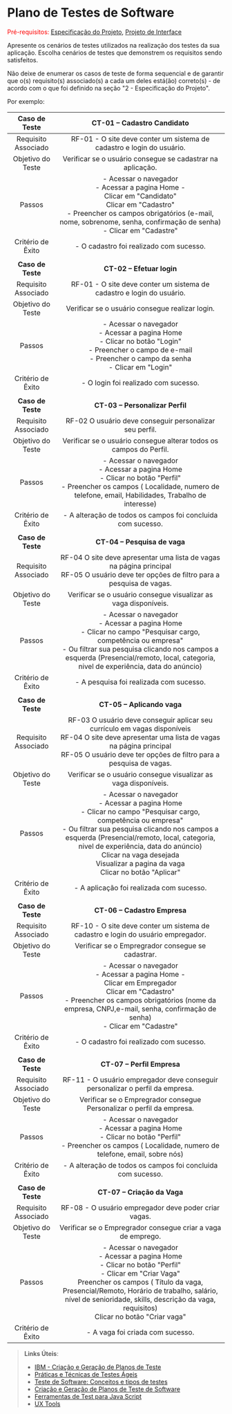 # Plano de Testes de Software

<span style="color:red">Pré-requisitos: <a href="2-Especificação do Projeto.md"> Especificação do Projeto</a></span>, <a href="3-Projeto de Interface.md"> Projeto de Interface</a>

Apresente os cenários de testes utilizados na realização dos testes da sua aplicação. Escolha cenários de testes que demonstrem os requisitos sendo satisfeitos.

Não deixe de enumerar os casos de teste de forma sequencial e de garantir que o(s) requisito(s) associado(s) a cada um deles está(ão) correto(s) - de acordo com o que foi definido na seção "2 - Especificação do Projeto". 

Por exemplo:
 
| **Caso de Teste** 	| **CT-01 – Cadastro Candidato** 	|
|:---:	|:---:	|
|	Requisito Associado 	| RF-01 - O site deve conter um sistema de cadastro e login do usuário. |
| Objetivo do Teste 	| Verificar se o usuário consegue se cadastrar na aplicação. |
| Passos 	| - Acessar o navegador <br> - Acessar a pagina Home -<br> Clicar em "Candidato" <br> Clicar em "Cadastro" <br> - Preencher os campos obrigatórios (e-mail, nome, sobrenome, senha, confirmação de senha) <br> - Clicar em "Cadastre" |
|Critério de Êxito | - O cadastro foi realizado com sucesso. |
|  	|  	|
| **Caso de Teste** 	| **CT-02 – Efetuar login**	|
|Requisito Associado | RF-01	- O site deve conter um sistema de cadastro e login do usuário. |
| Objetivo do Teste 	| Verificar se o usuário consegue realizar login. |
| Passos 	| - Acessar o navegador <br> - Acessar a pagina Home <br> - Clicar no botão "Login" <br> - Preencher o campo de e-mail <br> - Preencher o campo da senha <br> - Clicar em "Login" |
|Critério de Êxito | - O login foi realizado com sucesso. |
|  	|  	|
| **Caso de Teste** 	| **CT-03 – Personalizar Perfil**	|
|Requisito Associado | RF-02	O usuário deve conseguir personalizar seu perfil. |
| Objetivo do Teste 	| Verificar se o usuário consegue alterar todos os campos do Perfil. |
| Passos 	| - Acessar o navegador <br> - Acessar a pagina Home <br> - Clicar no botão "Perfil" <br> - Preencher os campos ( Localidade, numero de telefone, email, Habilidades, Trabalho de interesse) <br> |
|Critério de Êxito | - A alteração de todos os campos foi concluida com sucesso. |
|  	|  	|
| **Caso de Teste** 	| **CT-04 – Pesquisa de vaga**	|
|Requisito Associado | RF-04 O site deve apresentar uma lista de vagas na página principal <br> RF-05 O usuário deve ter opções de filtro para a pesquisa de vagas. |
| Objetivo do Teste 	| Verificar se o usuário consegue visualizar as vaga disponíveis. |
| Passos 	| - Acessar o navegador <br> - Acessar a pagina Home <br> - Clicar no campo "Pesquisar cargo, competência ou empresa" <br> - Ou filtrar sua pesquisa clicando nos campos a esquerda (Presencial/remoto, local, categoria, nivel de experiência, data do anúncio)  <br> |
|Critério de Êxito | - A pesquisa foi realizada com sucesso. |
|  	|  	|
| **Caso de Teste** 	| **CT-05 – Aplicando vaga**	|
|Requisito Associado | RF-03 O usuário deve conseguir aplicar seu currículo em vagas disponíveis <br> RF-04 O site deve apresentar uma lista de vagas na página principal <br> RF-05 O usuário deve ter opções de filtro para a pesquisa de vagas. |
| Objetivo do Teste 	| Verificar se o usuário consegue visualizar as vaga disponíveis. |
| Passos 	| - Acessar o navegador <br> - Acessar a pagina Home <br> - Clicar no campo "Pesquisar cargo, competência ou empresa" <br> - Ou filtrar sua pesquisa clicando nos campos a esquerda (Presencial/remoto, local, categoria, nivel de experiência, data do anúncio)  <br> Clicar na vaga desejada <br> Visualizar a pagina da vaga <br> Clicar no botão "Aplicar" |
|Critério de Êxito | - A aplicação foi realizada com sucesso. |
|  	|  	|
| **Caso de Teste** 	| **CT-06 – Cadastro Empresa**	|
|Requisito Associado | RF-10 - O site deve conter um sistema de cadastro e login do usuário empregador. |
| Objetivo do Teste 	| Verificar se o Empregrador consegue se cadastrar. |
| Passos 	| - Acessar o navegador <br> - Acessar a pagina Home -<br> Clicar em Empregador <br> Clicar em "Cadastro" <br> - Preencher os campos obrigatórios (nome da empresa, CNPJ,e-mail, senha, confirmação de senha) <br> - Clicar em "Cadastre" |
|Critério de Êxito | - O cadastro foi realizado com sucesso. |
|  	|  	|
| **Caso de Teste** 	| **CT-07 – Perfil Empresa**	|
|Requisito Associado | RF-11 - O usuário empregador deve conseguir personalizar o perfil da empresa. |
| Objetivo do Teste 	| Verificar se o Empregrador consegue Personalizar o perfil da empresa. |
| Passos 	| - Acessar o navegador <br> - Acessar a pagina Home <br> - Clicar no botão "Perfil" <br> - Preencher os campos ( Localidade, numero de telefone, email, sobre nós) <br> |
|Critério de Êxito | - A alteração de todos os campos foi concluida com sucesso. |
|  	|  	|
| **Caso de Teste** 	| **CT-07 – Criação da Vaga**	|
|Requisito Associado | RF-08 - O usuário empregador deve poder criar vagas. |
| Objetivo do Teste 	| Verificar se o Empregrador consegue criar a vaga de emprego. |
| Passos 	| - Acessar o navegador <br> - Acessar a pagina Home <br> - Clicar no botão "Perfil" <br> - Clicar em "Criar Vaga" <br> Preencher os campos ( Título da vaga, Presencial/Remoto, Horário de trabalho, salário, nível de senioridade, skills, descrição da vaga, requisitos) <br> Clicar no botão "Criar vaga" |
|Critério de Êxito | - A vaga foi criada com sucesso. |




 
> **Links Úteis**:
> - [IBM - Criação e Geração de Planos de Teste](https://www.ibm.com/developerworks/br/local/rational/criacao_geracao_planos_testes_software/index.html)
> - [Práticas e Técnicas de Testes Ágeis](http://assiste.serpro.gov.br/serproagil/Apresenta/slides.pdf)
> -  [Teste de Software: Conceitos e tipos de testes](https://blog.onedaytesting.com.br/teste-de-software/)
> - [Criação e Geração de Planos de Teste de Software](https://www.ibm.com/developerworks/br/local/rational/criacao_geracao_planos_testes_software/index.html)
> - [Ferramentas de Test para Java Script](https://geekflare.com/javascript-unit-testing/)
> - [UX Tools](https://uxdesign.cc/ux-user-research-and-user-testing-tools-2d339d379dc7)

